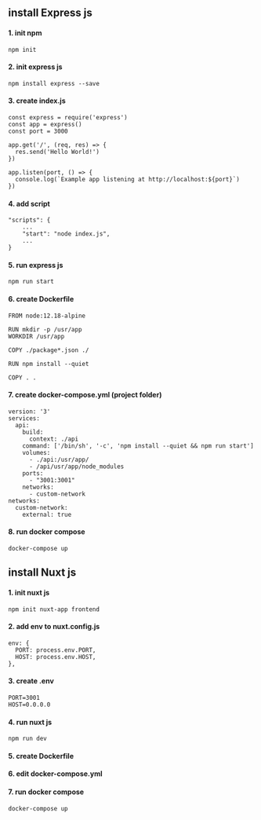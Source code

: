 ## install Express js


#### 1. init npm
```
npm init
```

#### 2. init express js

```
npm install express --save
```


#### 3. create index.js
```
const express = require('express')
const app = express()
const port = 3000

app.get('/', (req, res) => {
  res.send('Hello World!')
})

app.listen(port, () => {
  console.log(`Example app listening at http://localhost:${port}`)
})
```

#### 4. add script

```
"scripts": {
    ...
    "start": "node index.js",
    ...
}
```

#### 5. run express js

```
npm run start
```

#### 6. create Dockerfile
```
FROM node:12.18-alpine

RUN mkdir -p /usr/app
WORKDIR /usr/app

COPY ./package*.json ./

RUN npm install --quiet

COPY . .
```

#### 7. create docker-compose.yml (project folder)
```
version: '3'
services:
  api:
    build:
      context: ./api
    command: ['/bin/sh', '-c', 'npm install --quiet && npm run start']
    volumes:
      - ./api:/usr/app/
      - /api/usr/app/node_modules
    ports:
      - "3001:3001"
    networks:
      - custom-network
networks:
  custom-network:
    external: true
```

#### 8. run docker compose
```
docker-compose up
```

## install Nuxt js


#### 1. init nuxt js

```
npm init nuxt-app frontend
```

#### 2. add env to nuxt.config.js
```
env: {
  PORT: process.env.PORT,
  HOST: process.env.HOST,
},
```

#### 3. create .env
```
PORT=3001
HOST=0.0.0.0
```

#### 4. run nuxt js
```
npm run dev
```

#### 5. create Dockerfile
<!-- ```
FROM node:12.18-alpine

RUN mkdir -p /usr/app
WORKDIR /usr/app

COPY ./package*.json ./

RUN yarn --quiet

COPY . .
``` -->

#### 6. edit docker-compose.yml
<!-- ```
version: '3'
services:
  api:
    build:
      context: ./api
    command: ['/bin/sh', '-c', 'npm install --quiet && npm run start']
    volumes:
      - ./api:/usr/app/
      - /api/usr/app/node_modules
    ports:
      - "3000:3000"
    networks:
      - custom-network
  frontend:
    build:
      context: ./frontend
    volumes:
      - ./frontend:/usr/app/
      - /frontend/usr/app/node_modules
    command: ['/bin/sh', '-c', 'yarn --quiet && yarn dev']
    ports:
      - "3001:3001"
    env_file:
      - ./frontend/.env
    networks:
      - custom-network
networks:
  custom-network:
    external: true
``` -->

#### 7. run docker compose
```
docker-compose up
```










